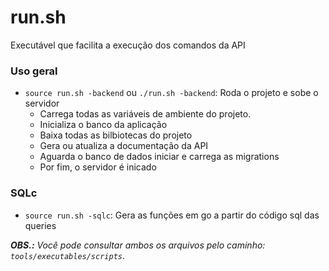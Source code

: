 # run.sh
Executável que facilita a execução dos comandos da API

### Uso geral

* ``source run.sh -backend`` ou ``./run.sh -backend``: Roda o projeto e sobe o servidor
  - Carrega todas as variáveis de ambiente do projeto. 
  - Inicializa o banco da aplicação 
  - Baixa todas as bilbiotecas do projeto 
  - Gera ou atualiza a documentação da API 
  - Aguarda o banco de dados iniciar e carrega as migrations
  - Por fim, o servidor é inicado

### SQLc

* ``source run.sh -sqlc``: Gera as funções em go a partir do código sql das queries

_**OBS.:** Você pode consultar ambos os arquivos pelo caminho: `tools/executables/scripts`_.
